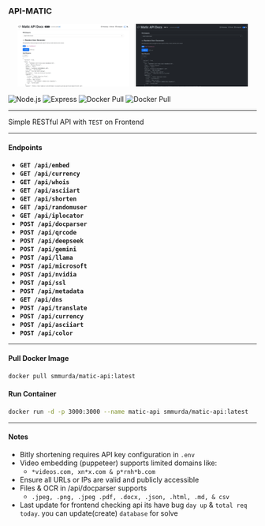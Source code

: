 ### API-MATIC

<p align="center">
  <img src="screenshot/API-Matic-3.jpg" alt="Screenshot 1" width="45%" style="margin-right: 10px;">
  <img src="screenshot/API-Matic-4.jpg" alt="Screenshot 2" width="45%">
</p>

![Node.js](https://img.shields.io/badge/Node.js-18.x+-green?logo=node.js&logoColor=white)
![Express](https://img.shields.io/badge/Express.js-Backend-blue?logo=express&logoColor=white)
![Docker Pull](https://img.shields.io/badge/Docker-smmurda/matic--api-blue?logo=docker&logoColor=white)
![Docker Pull](https://img.shields.io/docker/pulls/smmurda/matic-api?label=Pulls&logo=docker&logoColor=white)

---

Simple RESTful API with `TEST` on Frontend

---

#### Endpoints

- **`GET /api/embed`**
- **`GET /api/currency`**
- **`GET /api/whois`**
- **`GET /api/asciiart`**
- **`GET /api/shorten`**
- **`GET /api/randomuser`**
- **`GET /api/iplocator`**
- **`POST /api/docparser`**
- **`POST /api/qrcode`**
- **`POST /api/deepseek`**
- **`POST /api/gemini`**
- **`POST /api/llama`**
- **`POST /api/microsoft`**
- **`POST /api/nvidia`**
- **`POST /api/ssl`**
- **`POST /api/metadata`**
- **`GET /api/dns`**
- **`POST /api/translate`**
- **`POST /api/currency`**
- **`POST /api/asciiart`**
- **`POST /api/color`**

---
#### Pull Docker Image

```bash
docker pull smmurda/matic-api:latest
```

#### Run Container

```bash
docker run -d -p 3000:3000 --name matic-api smmurda/matic-api:latest
```
---
#### Notes

- Bitly shortening requires API key configuration in `.env`
- Video embedding (puppeteer) supports limited domains like:
  - `*videos.com, xn*x.com & p*rnh*b.com`
- Ensure all URLs or IPs are valid and publicly accessible
- Files & OCR in /api/docparser supports
  - `.jpeg, .png, .jpeg .pdf, .docx, .json, .html, .md, & csv`
- Last update for frontend checking api its have bug `day up` & `total req today`. you can update(create) `database` for solve
